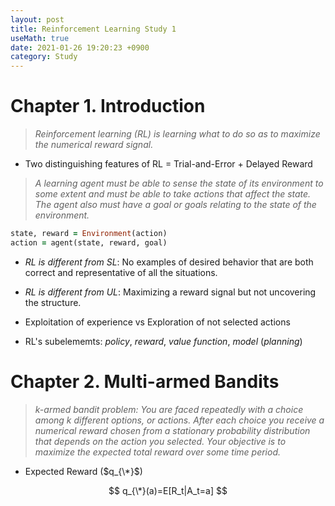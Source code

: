 ```yaml
---
layout: post
title: Reinforcement Learning Study 1
useMath: true
date: 2021-01-26 19:20:23 +0900
category: Study 
---
```

# Chapter 1. Introduction
> _Reinforcement learning (RL) is learning what to do so as to maximize the numerical reward signal._

+ Two distinguishing features of RL = Trial-and-Error + Delayed Reward

> _A learning agent must be able to sense the state of its environment to some extent and must be able to take actions that affect the state. The agent also must have a goal or goals relating to the state of the environment._

```ruby
state, reward = Environment(action)
action = agent(state, reward, goal)
```

+ _RL is different from SL_: No examples of desired behavior that are both correct and representative of all the situations.

+ _RL is different from UL_: Maximizing a reward signal but not uncovering the structure.

+ Exploitation of experience vs Exploration of not selected actions

+ RL's subelememts: _policy_, _reward_, _value function_, _model_ (_planning_)


# Chapter 2. Multi-armed Bandits
> _k-armed bandit problem: You are faced repeatedly with a choice among k different options, or actions. After each choice you receive a numerical reward chosen from a stationary probability distribution that depends on the action you selected. Your objective is to maximize the expected total reward over some time period._

+ Expected Reward ($q_{\*}$)

$$ q_{\*}(a)=E[R_t|A_t=a] $$
